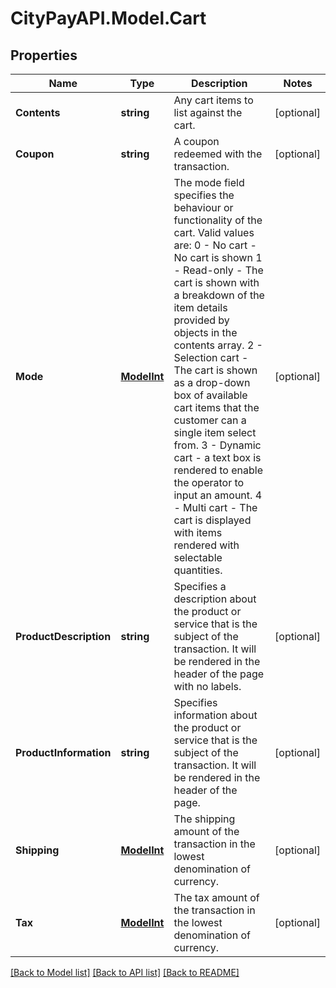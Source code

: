 # CityPayAPI.Model.Cart

## Properties

Name | Type | Description | Notes
------------ | ------------- | ------------- | -------------
**Contents** | **string** | Any cart items to list against the cart. | [optional] 
**Coupon** | **string** | A coupon redeemed with the transaction. | [optional] 
**Mode** | [**ModelInt**](ModelInt.md) | The mode field specifies the behaviour or functionality of the cart.  Valid values are:   0 - No cart - No cart is shown  1 - Read-only - The cart is shown with a breakdown of the item details provided by objects in the contents array.  2 - Selection cart - The cart is shown as a drop-down box of available cart items that the customer can a single item select from.  3 - Dynamic cart - a text box is rendered to enable the operator to input an amount.  4 - Multi cart - The cart is displayed with items rendered with selectable quantities.  | [optional] 
**ProductDescription** | **string** | Specifies a description about the product or service that is the subject of the transaction. It will be rendered in the header of the page with no labels. | [optional] 
**ProductInformation** | **string** | Specifies information about the product or service that is the subject of the transaction. It will be rendered in the header of the page. | [optional] 
**Shipping** | [**ModelInt**](ModelInt.md) | The shipping amount of the transaction in the lowest denomination of currency. | [optional] 
**Tax** | [**ModelInt**](ModelInt.md) | The tax amount of the transaction in the lowest denomination of currency. | [optional] 

[[Back to Model list]](../README.md#documentation-for-models) [[Back to API list]](../README.md#documentation-for-api-endpoints) [[Back to README]](../README.md)

